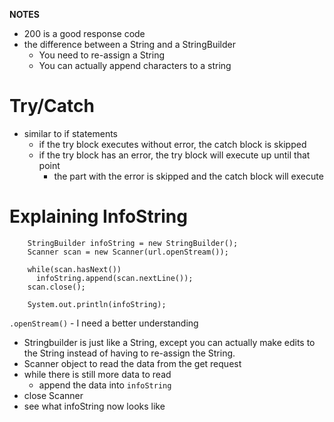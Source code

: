 **NOTES**

* 200 is a good response code
* the difference between a String and a StringBuilder
  * You need to re-assign a String
  * You can actually append characters to a string

# Try/Catch
* similar to if statements
  * if the try block executes without error, the catch block is skipped
  * if the try block has an error, the try block will execute up until that point
    * the part with the error is skipped and the catch block will execute

# Explaining InfoString

        StringBuilder infoString = new StringBuilder();
        Scanner scan = new Scanner(url.openStream());

        while(scan.hasNext())
          infoString.append(scan.nextLine());
        scan.close();

        System.out.println(infoString);

`.openStream()` - I need a better understanding  
* Stringbuilder is just like a String, except you can actually make edits to the String instead of having to re-assign the String.
* Scanner object to read the data from the get request
* while there is still more data to read
  * append the data into `infoString`
* close Scanner
* see what infoString now looks like